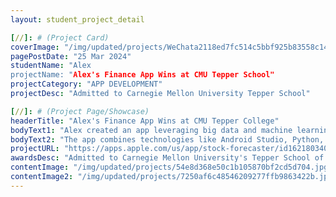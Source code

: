 ```yaml
---
layout: student_project_detail

[//]: # (Project Card)
coverImage: "/img/updated/projects/WeChata2118ed7fc514c5bbf925b83558c14ba.jpg"
pagePostDate: "25 Mar 2024"
studentName: "Alex
projectName: "Alex's Finance App Wins at CMU Tepper School"
projectCategory: "APP DEVELOPMENT"
projectDesc: "Admitted to Carnegie Mellon University Tepper School"

[//]: # (Project Page/Showcase)
headerTitle: "Alex's Finance App Wins at CMU Tepper College"
bodyText1: "Alex created an app leveraging big data and machine learning to forecast stock market movements, helping ordinary investors understand the impact of various factors such as economy, politics, and regulation."
bodyText2: "The app combines technologies like Android Studio, Python, Google Firebase, and AWS cloud computing for precision and ease of use. By processing extensive social media data with advanced algorithms, Alex's team has surpassed traditional trading approaches."
projectURL: "https://apps.apple.com/us/app/stock-forecaster/id1621803400"
awardsDesc: "Admitted to Carnegie Mellon University's Tepper School of Business"
contentImage: "/img/updated/projects/54e8d368e50c1b105870bf2cd5d704.jpg"
contentImage2: "/img/updated/projects/7250af6c48546209277ffb9863422b.jpg"
---
```

